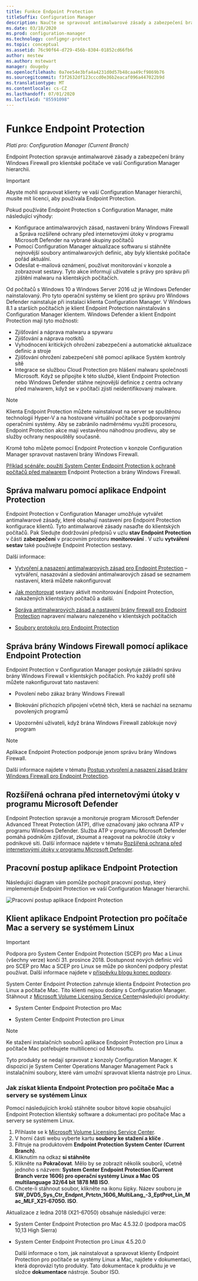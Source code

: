 ```yaml
---
title: Funkce Endpoint Protection
titleSuffix: Configuration Manager
description: Naučte se spravovat antimalwarové zásady a zabezpečení brány Windows Firewall pro klienty.
ms.date: 03/18/2020
ms.prod: configuration-manager
ms.technology: configmgr-protect
ms.topic: conceptual
ms.assetid: 76c90f64-d729-456b-8304-01852cd66fb6
author: mestew
ms.author: mstewart
manager: dougeby
ms.openlocfilehash: 0a7ee54e3bfa4a4231d0d57b48caa49cf9869b76
ms.sourcegitcommit: f3f2632df123cccd0e36b2eacaf096a447022b9d
ms.translationtype: MT
ms.contentlocale: cs-CZ
ms.lasthandoff: 07/01/2020
ms.locfileid: "85591098"
---
```

# <a name="endpoint-protection"></a>Funkce Endpoint Protection

*Platí pro: Configuration Manager (Current Branch)*

Endpoint Protection spravuje antimalwarové zásady a zabezpečení brány Windows Firewall pro klientské počítače ve vaší Configuration Manager hierarchii.  

> [!IMPORTANT]  
>  Abyste mohli spravovat klienty ve vaší Configuration Manager hierarchii, musíte mít licenci, aby používala Endpoint Protection.  

 Pokud používáte Endpoint Protection s Configuration Manager, máte následující výhody:  

-   Konfigurace antimalwarových zásad, nastavení brány Windows Firewall a Správa rozšířené ochrany před internetovými útoky v programu Microsoft Defender na vybrané skupiny počítačů  
-   Pomocí Configuration Manager aktualizace softwaru si stáhněte nejnovější soubory antimalwarových definic, aby byly klientské počítače pořád aktuální.  
-   Odesílat e-mailová oznámení, používat monitorování v konzole a zobrazovat sestavy. Tyto akce informují uživatele s právy pro správu při zjištění malwaru na klientských počítačích.  

Od počítačů s Windows 10 a Windows Server 2016 už je Windows Defender nainstalovaný. Pro tyto operační systémy se klient pro správu pro Windows Defender nainstaluje při instalaci klienta Configuration Manager. V Windows 8.1 a starších počítačích je klient Endpoint Protection nainstalován s Configuration Manager klientem. Windows Defender a klient Endpoint Protection mají tyto možnosti:  

-   Zjišťování a náprava malwaru a spywaru  
-   Zjišťování a náprava rootkitů  
-   Vyhodnocení kritických ohrožení zabezpečení a automatické aktualizace definic a stroje  
-   Zjišťování ohrožení zabezpečení sítě pomocí aplikace Systém kontroly sítě  
-   Integrace se službou Cloud Protection pro hlášení malwaru společnosti Microsoft. Když se připojíte k této službě, klient Endpoint Protection nebo Windows Defender stáhne nejnovější definice z centra ochrany před malwarem, když se v počítači zjistí neidentifikovaný malware.  

> [!NOTE]  
>  Klienta Endpoint Protection můžete nainstalovat na server se spuštěnou technologií Hyper-V a na hostované virtuální počítače s podporovanými operačními systémy. Aby se zabránilo nadměrnému využití procesoru, Endpoint Protection akce mají vestavěnou náhodnou prodlevu, aby se služby ochrany nespouštěly současně.  

 Kromě toho můžete pomocí Endpoint Protection v konzole Configuration Manager spravovat nastavení brány Windows Firewall.  

 [Příklad scénáře: použití System Center Endpoint Protection k ochraně počítačů před malwarem](scenarios-endpoint-protection.md) Endpoint Protection a brány Windows Firewall.  


## <a name="managing-malware-with-endpoint-protection"></a>Správa malwaru pomocí aplikace Endpoint Protection  
 Endpoint Protection v Configuration Manager umožňuje vytvářet antimalwarové zásady, které obsahují nastavení pro Endpoint Protection konfigurace klientů. Tyto antimalwarové zásady nasaďte do klientských počítačů. Pak Sledujte dodržování předpisů v uzlu **stav Endpoint Protection** v části **zabezpečení** v pracovním prostoru **monitorování** . V uzlu **vytváření sestav** také používejte Endpoint Protection sestavy.  

 Další informace:  

-   [Vytvoření a nasazení antimalwarových zásad pro Endpoint Protection](endpoint-antimalware-policies.md) – vytváření, nasazování a sledování antimalwarových zásad se seznamem nastavení, která můžete nakonfigurovat  

-   [Jak monitorovat](monitor-endpoint-protection.md) sestavy aktivit monitorování Endpoint Protection, nakažených klientských počítačů a další.  

-   [Správa antimalwarových zásad a nastavení brány firewall pro Endpoint Protection](endpoint-antimalware-firewall.md) napravení malwaru nalezeného v klientských počítačích  

-   [Soubory protokolu pro Endpoint Protection](../../core/plan-design/hierarchy/log-files.md#BKMK_EPLog)  


## <a name="managing-windows-firewall-with-endpoint-protection"></a>Správa brány Windows Firewall pomocí aplikace Endpoint Protection  
 Endpoint Protection v Configuration Manager poskytuje základní správu brány Windows Firewall v klientských počítačích. Pro každý profil sítě můžete nakonfigurovat tato nastavení:  

-   Povolení nebo zákaz brány Windows Firewall  

-   Blokování příchozích připojení včetně těch, která se nachází na seznamu povolených programů  

-   Upozornění uživateli, když brána Windows Firewall zablokuje nový program  

> [!NOTE]  
>  Aplikace Endpoint Protection podporuje jenom správu brány Windows Firewall.  


 Další informace najdete v tématu [Postup vytvoření a nasazení zásad brány Windows Firewall pro Endpoint Protection](create-windows-firewall-policies.md).  


## <a name="microsoft-defender-advanced-threat-protection"></a>Rozšířená ochrana před internetovými útoky v programu Microsoft Defender

Endpoint Protection spravuje a monitoruje program Microsoft Defender Advanced Threat Protection (ATP), dříve označovaný jako ochrana ATP v programu Windows Defender. Služba ATP v programu Microsoft Defender pomáhá podnikům zjišťovat, zkoumat a reagovat na pokročilé útoky v podnikové síti. Další informace najdete v tématu [Rozšířená ochrana před internetovými útoky v programu Microsoft Defender](defender-advanced-threat-protection.md).

## <a name="endpoint-protection-workflow"></a>Pracovní postup aplikace Endpoint Protection  
 Následující diagram vám pomůže pochopit pracovní postup, který implementuje Endpoint Protection ve vaší Configuration Manager hierarchii.  

 ![Pracovní postup aplikace Endpoint Protection](../media/Endpoint-Protection-Workflow.gif)  



## <a name="endpoint-protection-client-for-mac-computers-and-linux-servers"></a>Klient aplikace Endpoint Protection pro počítače Mac a servery se systémem Linux  

> [!Important]  
> Podpora pro System Center Endpoint Protection (SCEP) pro Mac a Linux (všechny verze) končí 31. prosince 2018. Dostupnost nových definic virů pro SCEP pro Mac a SCEP pro Linux se může po skončení podpory přestat používat. Další informace najdete v [příspěvku blogu konec podpory](https://techcommunity.microsoft.com/t5/configuration-manager-blog/end-of-support-for-scep-for-mac-and-scep-for-linux-on-december/ba-p/286257).  

 System Center Endpoint Protection zahrnuje klienta Endpoint Protection pro Linux a počítače Mac. Tito klienti nejsou dodány s Configuration Manager. Stáhnout z [Microsoft Volume Licensing Service Center](https://www.microsoft.com/licensing/servicecenter/default.aspx)následující produkty:  

-   System Center Endpoint Protection pro Mac  

-   System Center Endpoint Protection pro Linux  


> [!Note]  
>  Ke stažení instalačních souborů aplikace Endpoint Protection pro Linux a počítače Mac potřebujete multilicenci od Microsoftu.  

 Tyto produkty se nedají spravovat z konzoly Configuration Manager. K dispozici je System Center Operations Manager Management Pack s instalačními soubory, které vám umožní spravovat klienta nástroje pro Linux.  

### <a name="how-to-get-the-endpoint-protection-client-for-mac-computers-and-linux-servers"></a>Jak získat klienta Endpoint Protection pro počítače Mac a servery se systémem Linux

Pomocí následujících kroků stáhněte soubor bitové kopie obsahující Endpoint Protection klientský software a dokumentaci pro počítače Mac a servery se systémem Linux.
1. Přihlaste se k [Microsoft Volume Licensing Service Center](https://www.microsoft.com/licensing/servicecenter/default.aspx).
2. V horní části webu vyberte kartu **soubory ke stažení a klíče** .
3. Filtruje na produktovém **Endpoint Protection System Center (Current Branch)**.
4. Kliknutím na odkaz **si stáhněte**
5. Klikněte na **Pokračovat**. Mělo by se zobrazit několik souborů, včetně jednoho s názvem: **System Center Endpoint Protection (Current Branch verze 1606) pro operační systémy Linux a Mac OS multilanguage 32/64 bit 1878 MB ISO**.
6. Chcete-li stáhnout soubor, klikněte na ikonu šipky. Název souboru je **SW_DVD5_Sys_Ctr_Endpnt_Prtctn_1606_MultiLang_-3_EptProt_Lin_Mac_MLF_X21-67050. ISO**.

Aktualizace z ledna 2018 (X21-67050) obsahuje následující verze:

- System Center Endpoint Protection pro Mac 4.5.32.0 (podpora macOS 10,13 High Sierra)
- System Center Endpoint Protection pro Linux 4.5.20.0 

  Další informace o tom, jak nainstalovat a spravovat klienty Endpoint Protection pro počítače se systémy Linux a Mac, najdete v dokumentaci, která doprovází tyto produkty. Tato dokumentace k produktu je ve složce **dokumentace** nástroje. Soubor ISO.

